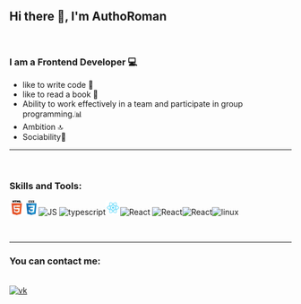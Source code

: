 ## Hi there 👋, I'm AuthoRoman
</br>

### I am a Frontend Developer  💻

-  like to write code 💪
-  like to read a book 📖
-  Ability to work effectively in a team and participate in group programming.📊 
-  Ambition  🔝
-  Sociability💬
---
</br>

### Skills and Tools:

<img  alt = "HTML5" width = "26px" src ="https://raw.githubusercontent.com/github/explore/80688e429a7d4ef2fca1e82350fe8e3517d3494d/topics/html/html.png" /><img  alt = "CSS" width = "26px" src ="https://raw.githubusercontent.com/github/explore/80688e429a7d4ef2fca1e82350fe8e3517d3494d/topics/css/css.png" /><img  alt = "JS" width = "26px" src ="https://img.icons8.com/fluency/48/javascript.png" />
<img width="26"   src="https://img.icons8.com/fluency/48/typescript--v1.png" alt="typescript"/><img    alt="React" width="26px" src="https://raw.githubusercontent.com/github/explore/80688e429a7d4ef2fca1e82350fe8e3517d3494d/topics/react/react.png" /><img  alt="React" width="26px" src="https://img.icons8.com/windows/32/9900C0/redux.png" />
<img  alt="React" width="42px" src="https://repository-images.githubusercontent.com/180328715/fca49300-e7f1-11ea-9f51-cfd949b31560" /><img  alt="React" width="26px" src="https://static-00.iconduck.com/assets.00/mobx-icon-1024x1024-c9qpjcmj.png" /><img  alt = "linux" width = "26px" src ="https://img.icons8.com/color/48/linux--v1.png" />


</br>

---
### You can contact me:
</br>
<a href="https://vk.com/llile"><img  alt = "vk" width = "26px" src ="https://img.icons8.com/color/344/vk-circled.png" /></a> 
